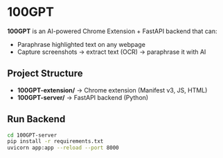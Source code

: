 # 100GPT

**100GPT** is an AI-powered Chrome Extension + FastAPI backend that can:
- Paraphrase highlighted text on any webpage
- Capture screenshots → extract text (OCR) → paraphrase it with AI

## Project Structure
- **100GPT-extension/** → Chrome extension (Manifest v3, JS, HTML)
- **100GPT-server/** → FastAPI backend (Python)

## Run Backend
```bash
cd 100GPT-server
pip install -r requirements.txt
uvicorn app:app --reload --port 8000

